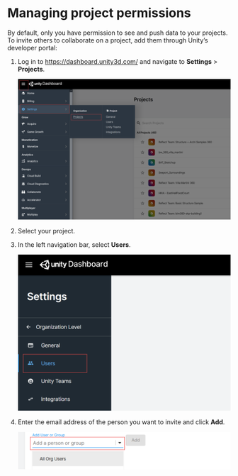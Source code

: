 # Managing project permissions

By default, only you have permission to see and push data to your projects. To invite others to collaborate on a project, add them through Unity’s developer portal:

1. Log in to https://dashboard.unity3d.com/ and navigate to **Settings** > **Projects**.

   ![Project dashboard](images/1.4/NewDashboard.png)

2. Select your project.
3. In the left navigation bar, select **Users**.

   ![Dashboard settings](images/1.4/DashboardUsers.png)

4. Enter the email address of the person you want to invite and click **Add**.

   ![Dashboard settings](images/1.4/AddUser.png)
